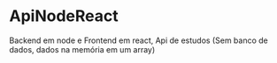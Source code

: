 # ApiNodeReact
Backend em node e Frontend em react, Api de estudos (Sem banco de dados, dados na memória em um array)
